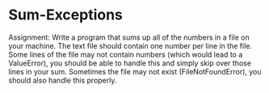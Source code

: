 # Sum-Exceptions

Assignment: Write a program that sums up all of the numbers in a file on your machine. The text file should contain one number per line in the file. Some lines of the file may not contain numbers (which would lead to a ValueError), you should be able to handle this and simply skip over those lines in your sum. Sometimes the file may not exist (FileNotFoundError), you should also handle this properly.
